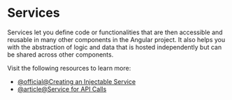 # Services

Services let you define code or functionalities that are then accessible and reusable in many other components in the Angular project. It also helps you with the abstraction of logic and data that is hosted independently but can be shared across other components.

Visit the following resources to learn more:

- [@official@Creating an Injectable Service](https://angular.dev/guide/di/creating-injectable-service)
- [@article@Service for API Calls](https://www.knowledgehut.com/blog/web-development/make-api-calls-angular)
